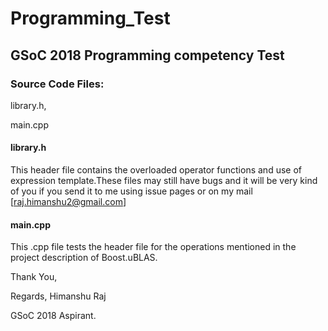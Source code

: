 # Programming_Test
## GSoC 2018 Programming competency Test
### Source Code Files:
library.h,

main.cpp

#### library.h
This header file contains the overloaded operator functions and use of expression template.These files may still have bugs and it will be very kind of you if you send it to me using issue pages or on my mail [raj.himanshu2@gmail.com]

#### main.cpp
This .cpp file tests the header file for the operations mentioned in the project description of Boost.uBLAS.

Thank You,

Regards,
Himanshu Raj

GSoC 2018 Aspirant.

